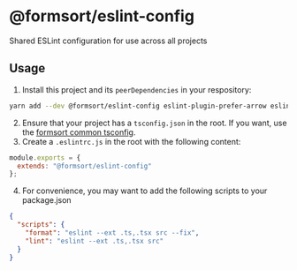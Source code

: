 # @formsort/eslint-config

Shared ESLint configuration for use across all projects

## Usage

1. Install this project and its `peerDependencies` in your respository:

```bash
yarn add --dev @formsort/eslint-config eslint-plugin-prefer-arrow eslint-plugin-jsdoc@24 eslint-plugin-prettier eslint-config-prettier eslint-plugin-import prettier eslint-plugin-react @typescript-eslint/eslint-plugin
```
2. Ensure that your project has a `tsconfig.json` in the root. If you want, use the [formsort common tsconfig](../tsconfig).
3. Create a `.eslintrc.js` in the root with the following content:

```js
module.exports = {
  extends: "@formsort/eslint-config"
};
```

4. For convenience, you may want to add the following scripts to your package.json

```json
{
  "scripts": {
    "format": "eslint --ext .ts,.tsx src --fix",
    "lint": "eslint --ext .ts,.tsx src"
  }
}
```
